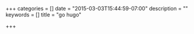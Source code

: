+++
categories = []
date = "2015-03-03T15:44:59-07:00"
description = ""
keywords = []
title = "go hugo"

+++

